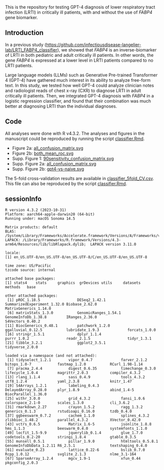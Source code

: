 This is the repository for testing GPT-4 diagnosis of lower respiratory tract infection (LRTI) in critically ill patients, with and without the use of _FABP4_ gene biomarker.

## Introduction

In a previous study (https://github.com/infectiousdisease-langelier-lab/LRTI_FABP4_classifier), we showed that _FABP4_ is an inverse-biomarker of LRTI in both pediatric and adult critically ill patients. In other words, the gene _FABP4_ is expressed at a lower level in LRTI patients compared to no LRTI patients.

Large language models (LLMs) such as Generative Pre-trained Transformer 4 (GPT-4) have gathered much interest in its ability to analyze free-form text. In this study, we tested how well GPT-4 could analyze clinician notes and radiologist reads of chest x-ray (CXR) to diagnose LRTI in adult critically ill patients. Then, we integrated GPT-4 diagnosis with _FABP4_ in a logistic regression classifier, and found that their combination was much better at diagnosing LRTI than the individual diagnoses.

## Code

All analyses were done with R v4.3.2. The analyses and figures in the manuscript could be reproduced by running the script [classifier.Rmd](classifier.Rmd).
* Figure 2a: [all_confusion_matrix.svg](output/all_confusion_matrix.svg)
* Figure 2b: [both_mean_roc.svg](output/both_mean_roc.svg)
* Supp. Figure 1: [90sensitivity_confusion_matrix.svg](output/90sensitivity_confusion_matrix.svg)
* Supp. Figure 2a: [all_confusion_matrix.svg](output/all_confusion_matrix.svg)
* Supp. Figure 2b: [gpt4-vs-naive.svg](output/gpt4-vs-naive.svg)

The 5-fold cross-validation results are available in [classifier_5fold_CV.csv](output/classifier_5fold_CV.csv). This file can also be reproduced by the script [classifier.Rmd](classifier.Rmd).

## sessionInfo

```
R version 4.3.2 (2023-10-31)
Platform: aarch64-apple-darwin20 (64-bit)
Running under: macOS Sonoma 14.5

Matrix products: default
BLAS:   /System/Library/Frameworks/Accelerate.framework/Versions/A/Frameworks/vecLib.framework/Versions/A/libBLAS.dylib 
LAPACK: /Library/Frameworks/R.framework/Versions/4.3-arm64/Resources/lib/libRlapack.dylib;  LAPACK version 3.11.0

locale:
[1] en_US.UTF-8/en_US.UTF-8/en_US.UTF-8/C/en_US.UTF-8/en_US.UTF-8

time zone: US/Pacific
tzcode source: internal

attached base packages:
[1] stats4    stats     graphics  grDevices utils     datasets  methods   base     

other attached packages:
 [1] pROC_1.18.5                 DESeq2_1.42.1               SummarizedExperiment_1.32.0 Biobase_2.62.0              MatrixGenerics_1.14.0      
 [6] matrixStats_1.3.0           GenomicRanges_1.54.1        GenomeInfoDb_1.38.8         IRanges_2.36.0              S4Vectors_0.40.2           
[11] BiocGenerics_0.48.1         patchwork_1.2.0             ggalluvial_0.12.5           lubridate_1.9.3             forcats_1.0.0              
[16] stringr_1.5.1               dplyr_1.1.4                 purrr_1.0.2                 readr_2.1.5                 tidyr_1.3.1                
[21] tibble_3.2.1                ggplot2_3.5.1               tidyverse_2.0.0            

loaded via a namespace (and not attached):
 [1] tidyselect_1.2.1        vipor_0.4.7             farver_2.1.2            bitops_1.0-7            fastmap_1.2.0           RCurl_1.98-1.14        
 [7] pracma_2.4.4            digest_0.6.35           timechange_0.3.0        lifecycle_1.0.4         magrittr_2.0.3          compiler_4.3.2         
[13] rlang_1.1.4             sass_0.4.9              tools_4.3.2             utf8_1.2.4              yaml_2.3.8              knitr_1.47             
[19] S4Arrays_1.2.1          labeling_0.4.3          DelayedArray_0.28.0     plyr_1.8.9              abind_1.4-5             BiocParallel_1.36.0    
[25] withr_3.0.0             grid_4.3.2              fansi_1.0.6             colorspace_2.1-0        scales_1.3.0            cli_3.6.2              
[31] rmarkdown_2.27          crayon_1.5.2            ragg_1.3.2              generics_0.1.3          rstudioapi_0.16.0       tzdb_0.4.0             
[37] ggbeeswarm_0.7.2        cachem_1.1.0            splines_4.3.2           zlibbioc_1.48.2         parallel_4.3.2          XVector_0.42.0         
[43] vctrs_0.6.5             Matrix_1.6-5            jsonlite_1.8.8          hms_1.1.3               beeswarm_0.4.0          systemfonts_1.1.0      
[49] locfit_1.5-9.9          jquerylib_0.1.4         glue_1.7.0              codetools_0.2-20        stringi_1.8.4           gtable_0.3.5           
[55] munsell_0.5.1           pillar_1.9.0            htmltools_0.5.8.1       GenomeInfoDbData_1.2.11 R6_2.5.1                textshaping_0.4.0      
[61] evaluate_0.23           lattice_0.22-6          bslib_0.7.0             Rcpp_1.0.12             svglite_2.1.3           nlme_3.1-164           
[67] SparseArray_1.2.4       mgcv_1.9-1              xfun_0.44               pkgconfig_2.0.3        
```